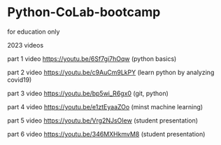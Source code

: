 # Python-CoLab-bootcamp
for education only

2023 videos
 
part 1 video https://youtu.be/6Sf7gi7hOqw (python basics)

part 2 video https://youtu.be/c9AuCm9LkPY (learn python by analyzing covid19)

part 3 video https://youtu.be/bp5wi_R6gx0 (git, python)

part 4 video https://youtu.be/e1ztEyaaZOo (minst machine learning)

part 5 video https://youtu.be/Vrg2NJsOIew (student presentation)

part 6 video https://youtu.be/346MXHkmvM8 (student presentation)
 

